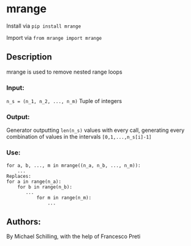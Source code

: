 # mrange

Install via `pip install mrange`

Import via
`from mrange import mrange`

## Description
mrange is used to remove nested range loops
### Input: 
`n_s = (n_1, n_2, ..., n_m)` 
Tuple of integers
### Output: 
Generator outputting `len(n_s)` values with every call, generating every combination of values in the intervals `[0,1,...,n_s[i]-1]`
### Use:
```
for a, b, ..., m in mrange((n_a, n_b, ..., n_m)):
    ...
Replaces:
for a in range(n_a):
    for b in range(n_b):
       ...
           for m in range(n_m):
               ...
```
## Authors: 
By Michael Schilling, with the help of Francesco Preti
